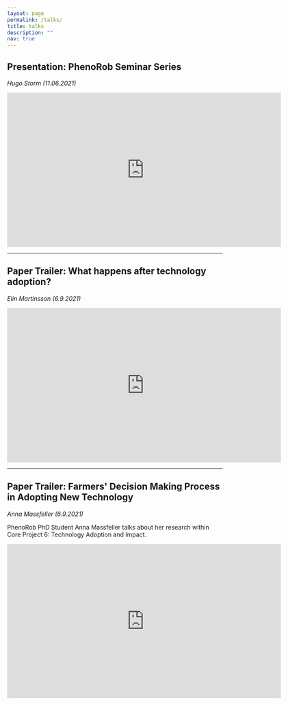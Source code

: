 ```yaml
---
layout: page
permalink: /talks/
title: talks
description: ""
nav: true
---
```



## Presentation: PhenoRob Seminar Series
*Hugo Storm (11.06.2021)*

<iframe width="640" height="360" src="https://www.youtube.com/embed/yqVCnVx4494" title="YouTube video player" frameborder="0" allow="accelerometer; autoplay; clipboard-write; encrypted-media; gyroscope; picture-in-picture" allowfullscreen></iframe>


---

## Paper Trailer: What happens after technology adoption? 
*Elin Martinsson (6.9.2021)*

<iframe width="640" height="360" src="https://www.youtube.com/embed/MWoIqivryWI" title="YouTube video player" frameborder="0" allow="accelerometer; autoplay; clipboard-write; encrypted-media; gyroscope; picture-in-picture" allowfullscreen></iframe>

---

## Paper Trailer: Farmers' Decision Making Process in Adopting New Technology 
*Anna Massfeller (6.9.2021)*

PhenoRob PhD Student Anna Massfeller talks about her research within Core Project 6: Technology Adoption and Impact.

<iframe width="640" height="360" src="https://www.youtube.com/embed/XYRZI1fu1FM" title="YouTube video player" frameborder="0" allow="accelerometer; autoplay; clipboard-write; encrypted-media; gyroscope; picture-in-picture" allowfullscreen></iframe>